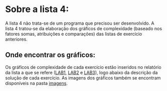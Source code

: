 # Sobre a lista 4:
A lista 4 não trata-se de um programa que precisou ser desenvolvido. A lista 4 tratou-se da elaboração dos gráficos de complexidade (baseado nos fatores somas, atribuições e comparações) das listas de exercício anteriores.

## Onde encontrar os gráficos:
Os gráficos de complexidade de cada exercício estão inseridos no relatório da lista a que se refere ([LAB1](https://github.com/AED-PCO/lab-aed-pco-2022-2-caiovitfernandes/blob/main/relatorio/LAB1.md), [LAB2](https://github.com/AED-PCO/lab-aed-pco-2022-2-caiovitfernandes/blob/main/relatorio/LAB2.md) e [LAB3](https://github.com/AED-PCO/lab-aed-pco-2022-2-caiovitfernandes/blob/main/relatorio/LAB3.md)), logo abaixo da descrição da solução de cada exercício. As imagens dos gráficos também se encontram disponíveis na pasta [imagens](https://github.com/AED-PCO/lab-aed-pco-2022-2-caiovitfernandes/tree/main/relatorio/imagens/graficos).